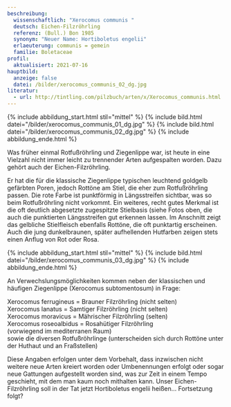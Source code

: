```yaml
---
beschreibung:
  wissenschaftlich: "Xerocomus communis "
  deutsch: Eichen-Filzröhrling
  referenz: (Bull.) Bon 1985
  synonym: "Neuer Name: Hortiboletus engelii"
  erlaeuterung: communis = gemein
  familie: Boletaceae
profil:
  aktualisiert: 2021-07-16
hauptbild:
  anzeige: false
  datei: /bilder/xerocomus_communis_02_dg.jpg
literatur:
  - url: http://tintling.com/pilzbuch/arten/x/Xerocomus_communis.html
---
```

{% include abbildung_start.html stil="mittel" %}
{% include bild.html datei="/bilder/xerocomus_communis_01_dg.jpg" %}
{% include bild.html datei="/bilder/xerocomus_communis_02_dg.jpg" %}
{% include abbildung_ende.html %}

Was früher einmal Rotfußröhrling und Ziegenlippe war, ist heute in eine Vielzahl nicht immer leicht zu trennender Arten aufgespalten worden. Dazu gehört auch der Eichen-Filzröhrling.

Er hat die für die klassische Ziegenlippe typischen leuchtend goldgelb gefärbten Poren, jedoch Rottöne am Stiel, die eher zum Rotfußröhrling passen. Die rote Farbe ist punktförmig in Längsstreifen sichtbar, was so beim Rotfußröhrling nicht vorkommt. Ein weiteres, recht gutes Merkmal ist die oft deutlich abgesetzte zugespitzte Stielbasis (siehe Fotos oben, die auch die punktierten Längsstreifen gut erkennen lassen. Im Anschnitt zeigt das gelbliche Stielfleisch ebenfalls Rottöne, die oft punktartig erscheinen. Auch die jung dunkelbraunen, später aufhellenden Hutfarben zeigen stets einen Anflug von Rot oder Rosa.

{% include abbildung_start.html stil="mittel" %}
{% include bild.html datei="/bilder/xerocomus_communis_03_dg.jpg" %}
{% include abbildung_ende.html %}

An Verwechslungsmöglichkeiten kommen neben der klassischen und häufigen Ziegenlippe (Xerocomus subtomentosum) in Frage:

Xerocomus ferrugineus = Brauner Filzröhrling (nicht selten)\
Xerocomus lanatus = Samtiger Filzröhrling (nicht selten)\
Xerocomus moravicus = Mährischer Filzröhrling (selten)  
Xerocomus roseoalbidus = Rosahütiger Filzröhrling\
(vorwiegend im mediterranen Raum)\
sowie die diversen Rotfußröhrlinge (unterscheiden sich durch Rottöne unter der Huthaut und an Fraßstellen)

Diese Angaben erfolgen unter dem Vorbehalt, dass inzwischen nicht weitere neue Arten kreiert worden oder Umbenennungen erfolgt oder sogar neue Gattungen aufgestellt worden sind, was zur Zeit in einem Tempo geschieht, mit dem man kaum noch mithalten kann. Unser Eichen-Filzröhrling soll in der Tat jetzt Hortiboletus engelii heißen... Fortsetzung folgt?